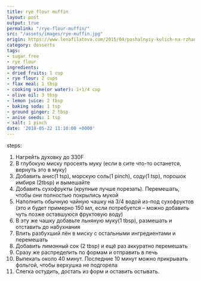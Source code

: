 ```yaml
---
title: rye flour muffin
layout: post
output: true
permalink: "/rye-flour-muffin/"
src: "/assets/images/rye-muffin.jpg"
origin: https://www.lenafilatova.com/2015/04/pashalnyiy-kulich-na-rzhanoy-muce/
category: desserts
tags:
- sugar free
- rye flour
ingredients:
- dried fruits: 1 cup
- rye flour: 2 cups
- flax meal: 1 tbsp
- cooking vine(or water): 1+1/4 cup
- olive oil: 3 tbsp
- lemon juice: 2 tbsp
- baking soda: 1 tsp
- ground ginger: 2 tbsp
- anise seeds: 1 tsp
- salt: 1 pinch
date: '2018-05-22 11:10:00 +0000'
---
```


steps:
1. Нагрейть духовку до 330F
2. В глубокую миску просеять муку (если в сите что-то останется, вернуть это в муку)
3. Добавить анис(1 tsp), морскую соль(1 pinch), соду(1 tsp), порошок имбиря (2tbsp) и вымешайте
4. Добавить сухофрукты (крупные лучше порезать). Перемешать, чтобы они полностью покрылись мукой
5. Наполнить обычную чайную чашку на 3/4 водой из-под сухофруктов (это и будет примерно 150 мл, если потребуется – можно добавить чуть позже оставшуюся фруктовую воду)
6. В эту же чашку добавьте льняную муку(1 tbsp), размешать и отставить до набухнания
7. Влить разбухший лён в миску с остальными ингредиентами и перемешать
8. Добавить лимонный сок (2 tbsp) и ещё раз аккуратно перемешать
9. Сразу же распределить по формам и отправить в печь
10. Выпекать около 40 минут. Последние 10 минут можно прикрывать фольгой, чтобы верхушка не подгорела
11. Слегка остудить, достать из форм и оставить остывать.